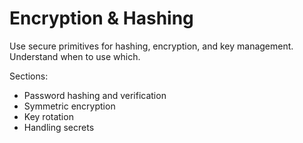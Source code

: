 # Encryption & Hashing

Use secure primitives for hashing, encryption, and key management. Understand when to use which.

Sections:
- Password hashing and verification
- Symmetric encryption
- Key rotation
- Handling secrets

